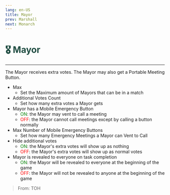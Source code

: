```yaml
---
lang: en-US
title: Mayor
prev: Marshall
next: Monarch
---
```


# <font color="#204d42">🎖️ <b>Mayor</b></font> <Badge text="Power" type="tip" vertical="middle"/>
---

The Mayor receives extra votes. The Mayor may also get a Portable Meeting Button.
* Max
  * Set the Maximum amount of Mayors that can be in a match
* Additional Votes Count
  * Set how many extra votes a Mayor gets
* Mayor has a Mobile Emergency Button
  * <font color=green>ON</font>: the Mayor may vent to call a meeting
  * <font color=red>OFF</font>: the Mayor cannot call meetings except by calling a button normally
* Max Number of Mobile Emergency Buttons
  * Set how many Emergency Meetings a Mayor can Vent to Call
* Hide additional votes
  * <font color=green>ON</font>: the Mayor's extra votes will show up as nothing
  * <font color=red>OFF</font>: the Mayor's extra votes will show up as normal votes
* Mayor is revealed to everyone on task completion
  * <font color=green>ON</font>: the Mayor will be revealed to everyone at the beginning of the game
  * <font color=red>OFF</font>: the Mayor will not be revealed to anyone at the beginning of the game

> From: TOH